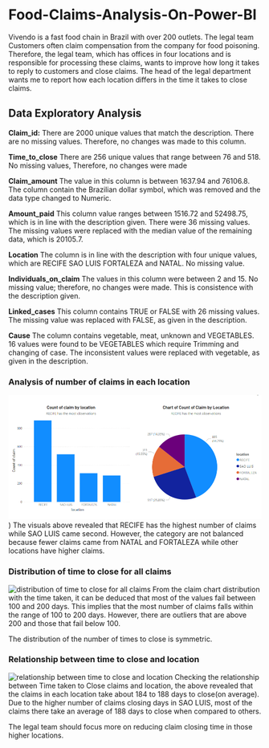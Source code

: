 # Food-Claims-Analysis-On-Power-BI
Vivendo is a fast food chain in Brazil with over 200 outlets. The legal team 
Customers often claim compensation from the company for food poisoning. Therefore, the legal team, which has offices in four locations and is responsible for processing these claims, wants to improve how long it takes to reply to customers and close claims.
The head of the legal department wants me to report how each location differs in the time it takes to close claims.




## Data Exploratory Analysis

**Claim_id:** There are 2000 unique values that match the description. There are no missing values. Therefore, no changes was made to this column.
 
**Time_to_close** There are 256 unique values that range between 76 and 518. No missing values, Therefore, no changes were made

**Claim_amount** The value in this column is between 1637.94 and 76106.8. The column contain the Brazilian dollar symbol, which was removed and the data type changed to Numeric.

**Amount_paid** This column value ranges between 1516.72 and 52498.75, which is in line with the description given. There were 36 missing values. The missing values were replaced with the median value of the remaining data, which is 20105.7.

**Location** The column is in line with the description with four unique values, which are RECIFE SAO LUIS  FORTALEZA and NATAL. No missing value.

**Individuals_on_claim** The values in this column were between 2 and 15. No missing value; therefore, no changes were made. This is consistence with the description given.

**Linked_cases** This column contains TRUE or FALSE with 26 missing values. The missing value was replaced with FALSE, as given in the description.

**Cause** The column contains vegetable, meat, unknown and VEGETABLES. 16 values were found to be VEGETABLES which require Trimming and changing of case. The inconsistent values were replaced with vegetable, as given in the description.


### Analysis of number of claims in each location
![visualization that shows the number of claims in each location](https://github.com/AbbeySegun/Food-Claims-Analysis-On-Power-BI/blob/main/task%202.PNG))
 The visuals above revealed that RECIFE has the highest number of claims while SAO LUIS came second. However, the category are not balanced because fewer claims came from NATAL and FORTALEZA while other locations have higher claims.

### Distribution of time to close for all claims
![distribution of time to close for all claims](<img width="558" alt="task 3" src="https://github.com/AbbeySegun/Food-Claims-Analysis-On-Power-BI/assets/105546483/baa413b1-9f94-4ce9-8185-0f0cc81d11ff">)
From the claim chart distribution with the time taken, it can be deduced that most of the values fail between 100 and 200 days. This implies that the most number of claims falls within the range of 100 to 200 days. However, there are outliers that are above 200 and those that fail below 100.

The distribution of the number of times to close is symmetric.

### Relationship between time to close and location
![relationship between time to close and location](<img width="547" alt="task 4" src="https://github.com/AbbeySegun/Food-Claims-Analysis-On-Power-BI/assets/105546483/f2d9490a-ff80-4d02-bf51-16d34b17bea1">)
Checking the relationship between Time taken to Close claims and location, the above revealed that the claims in each location take about 184 to 188 days to close(on average). Due to the higher number of claims closing days in SAO LUIS, most of the claims there take an average of 188 days to close when compared to others.

The legal team should focus more on reducing claim closing time in those higher locations.
